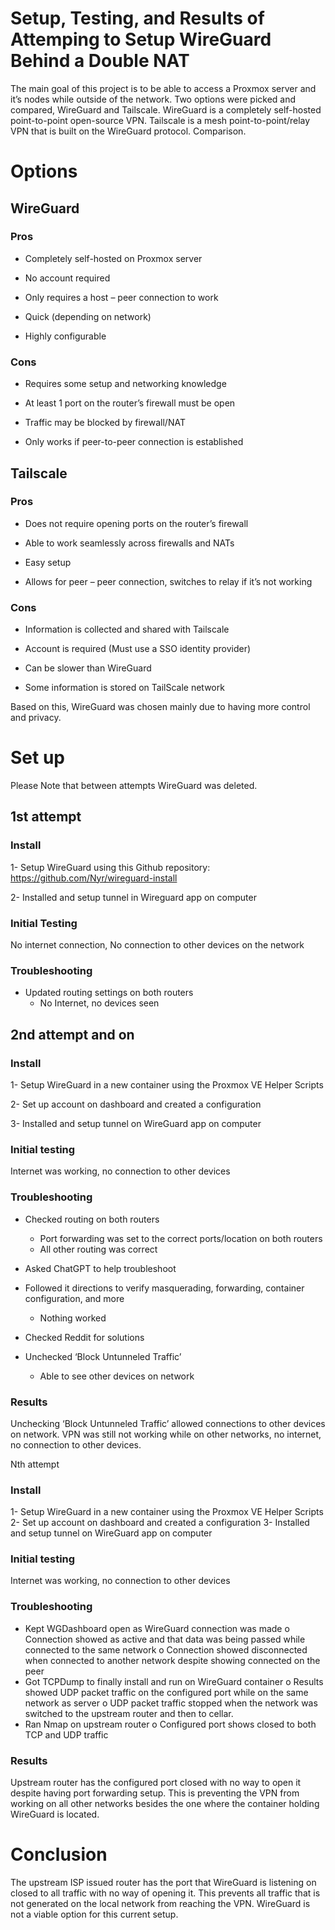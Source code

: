 # Setup, Testing, and Results of Attemping to Setup WireGuard Behind a Double NAT
The main goal of this project is to be able to access a Proxmox server and it’s nodes while outside of the network. Two options were picked and compared, WireGuard and Tailscale. WireGuard is a completely self-hosted point-to-point open-source VPN. Tailscale is a mesh point-to-point/relay VPN that is built on the WireGuard protocol. 
Comparison.

# Options
## WireGuard 
### Pros

-	Completely self-hosted on Proxmox server

- No account required

-	Only requires a host – peer connection to work

-	Quick (depending on network)

-	Highly configurable

### Cons

-	Requires some setup and networking knowledge

-	At least 1 port on the router’s firewall must be open

-	Traffic may be blocked by firewall/NAT

-	Only works if peer-to-peer connection is established

## Tailscale

### Pros

-	Does not require opening ports on the router’s firewall

-	Able to work seamlessly across firewalls and NATs

-	Easy setup

-	Allows for peer – peer connection, switches to relay if it’s not working

### Cons

-	Information is collected and shared with Tailscale

-	Account is required (Must use a SSO identity provider)

-	Can be slower than WireGuard

-	Some information is stored on TailScale network

Based on this, WireGuard was chosen mainly due to having more control and privacy.

# Set up 
Please Note that between attempts WireGuard was deleted.
## 1st attempt

### Install

1- Setup WireGuard using this Github repository: https://github.com/Nyr/wireguard-install

2- Installed and setup tunnel in Wireguard app on computer

### Initial Testing
No internet connection, No connection to other devices on the network

### Troubleshooting

-	Updated routing settings on both routers
    - No Internet, no devices seen

## 2nd attempt and on

### Install
1- Setup WireGuard in a new container using the Proxmox VE Helper Scripts

2- Set up account on dashboard and created a configuration

3- Installed and setup tunnel on WireGuard app on computer
### Initial testing
Internet was working, no connection to other devices
### Troubleshooting
-	Checked routing on both routers
    - Port forwarding was set to the correct ports/location on both routers
    - All other routing was correct

-	Asked ChatGPT to help troubleshoot

  - Followed it directions to verify masquerading, forwarding, container configuration, and more

    - Nothing worked

-	Checked Reddit for solutions
  - Unchecked ‘Block Untunneled Traffic’
    - Able to see other devices on network
### Results
Unchecking ‘Block Untunneled Traffic’ allowed connections to other devices on network. VPN was still not working while on other networks, no internet, no connection to other devices.

Nth attempt
### Install
1-	Setup WireGuard in a new container using the Proxmox VE Helper Scripts
2-	Set up account on dashboard and created a configuration
3-	Installed and setup tunnel on WireGuard app on computer
### Initial testing
Internet was working, no connection to other devices
### Troubleshooting
-	Kept WGDashboard open as WireGuard connection was made
o	Connection showed as active and that data was being passed while connected to the same network
o	Connection showed disconnected when connected to another network despite showing connected on the peer
-	Got TCPDump to finally install and run on WireGuard container
o	Results showed UDP packet traffic on the configured port while on the same network as server
o	UDP packet traffic stopped when the network was switched to the upstream router and then to cellar. 
-	Ran Nmap on upstream router
o	Configured port shows closed to both TCP and UDP traffic
### Results
Upstream router has the configured port closed with no way to open it despite having port forwarding setup. This is preventing the VPN from working on all other networks besides the one where the container holding WireGuard is located.

# Conclusion 
The upstream ISP issued router has the port that WireGuard is listening on closed to all traffic with no way of opening it. This prevents all traffic that is not generated on the local network from reaching the VPN. WireGuard is not a viable option for this current setup.

